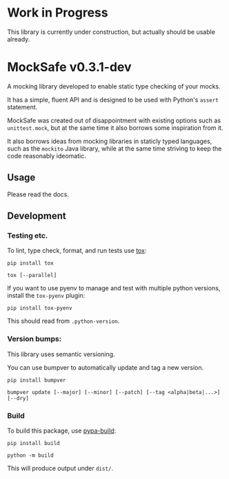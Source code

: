 # Work in Progress

This library is currently under construction, but actually should be usable
already.

# MockSafe v0.3.1-dev

A mocking library developed to enable static type checking of your mocks.

It has a simple, fluent API and is designed to be used with Python's `assert` statement.

MockSafe was created out of disappointment with existing options such as `unittest.mock`, but at the same time it also borrows some inspiration from
it.

It also borrows ideas from mocking libraries in staticly typed languages, such as
the `mockito` Java library, while at the same time striving to keep the code
reasonably ideomatic.


## Usage

Please read the docs.


## Development

### Testing etc.

To lint, type check, format, and run tests use [tox](https://tox.wiki/en/latest/):

```
pip install tox

tox [--parallel]
```

If you want to use pyenv to manage and test with multiple python versions, install the `tox-pyenv` plugin:

```
pip install tox-pyenv
```

This should read from `.python-version`.

### Version bumps:

This library uses semantic versioning.

You can use bumpver to automatically update and tag a new version.

```
pip install bumpver

bumpver update [--major] [--minor] [--patch] [--tag <alpha|beta|...>] [--dry]
```

### Build

To build this package, use [pypa-build](https://github.com/pypa/build):

```
pip install build

python -m build
```

This will produce output under `dist/`.

